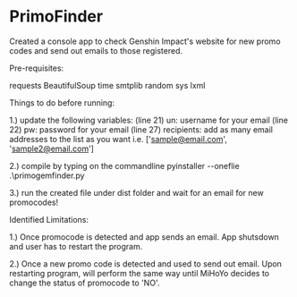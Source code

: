 # PrimoFinder

Created a console app to check Genshin Impact's website for new promo codes and send out emails to those registered.

Pre-requisites:

requests
BeautifulSoup
time
smtplib
random
sys
lxml




Things to do before running:

1.) update the following variables:
      (line 21) un: username for your email 
      (line 22) pw: password for your email 
      (line 27) recipients: add as many email addresses to the list as you want i.e. ['sample@email.com', 'sample2@email.com']
      
2.) compile by typing on the commandline pyinstaller --oneflie .\primogemfinder.py

3.) run the created file under dist folder and wait for an email for new promocodes!



Identified Limitations:

1.) Once promocode is detected and app sends an email. App shutsdown and user has to restart the program.

2.) Once a new promo code is detected and used to send out email. Upon restarting program, will perform the same way until MiHoYo decides to change the status of promocode to 'NO'.
